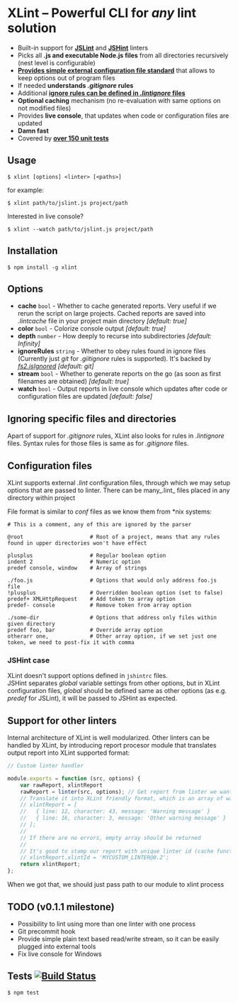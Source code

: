 # XLint – Powerful CLI for *any* lint solution

* Built-in support for __[JSLint](http://www.jslint.com/)__ and __[JSHint](http://www.jshint.com/)__ linters
* Picks all __.js and executable Node.js files__ from all directories recursively (nest level is configurable)
* [__Provides simple external configuration file standard__](#configuration-files) that allows to keep options out of program files
* If needed __understands _.gitignore_ rules__
* Additional [__ignore rules can be defined in _.lintignore_ files__](#ignoring-specific-files-and-directories)
* __Optional caching__ mechanism (no re-evaluation with same options on not modified files)
* Provides __live console__, that updates when code or configuration files are updated
* __Damn fast__
* Covered by [__over 150 unit tests__](#tests-)

## Usage

```
$ xlint [options] <linter> [<paths>]
```

for example:

```
$ xlint path/to/jslint.js project/path
```

Interested in live console?

```
$ xlint --watch path/to/jslint.js project/path
```

## Installation

```
$ npm install -g xlint
```

## Options

* __cache__ `bool` - Whether to cache generated reports. Very useful if we rerun the script on large projects. Cached reports are saved into _.lintcache_ file in your project main directory _[default: true]_
* __color__ `bool` - Colorize console output _[default: true]_
* __depth__ `number` - How deeply to recurse into subdirectories _[default: Infinity]_
* __ignoreRules__ `string` - Whether to obey rules found in ignore files (Currently just _git_ for _.giitignore_ rules is supported). It's backed by [_fs2.isIgnored_](https://github.com/medikoo/fs2#isignoredmode-path-options-cb) _[default: git]_
* __stream__ `bool` - Whether to generate reports on the go (as soon as first filenames are obtained) _[default: true]_
* __watch__ `bool` - Output reports in live console which updates after code or configuration files are updated _[default: false]_

## Ignoring specific files and directories

Apart of support for _.gitignore_ rules, XLint also looks for rules in _.lintignore_ files. Syntax rules for those files is same as for _.gitignore_ files.

## Configuration files

XLint supports external _.lint_ configuration files, through which we may setup options that are passed to linter. There can be many_.lint_ files placed in any directory within project

File format is similar to _conf_ files as we know them from *nix systems:

```
# This is a comment, any of this are ignored by the parser

@root                     # Root of a project, means that any rules found in upper directories won't have effect

plusplus                  # Regular boolean option
indent 2                  # Numeric option
predef console, window    # Array of strings

./foo.js                  # Options that would only address foo.js file
!plusplus                 # Overridden boolean option (set to false)
predef+ XMLHttpRequest    # Add token to array option
predef- console           # Remove token from array option

./some-dir                # Options that address only files within given directory
predef foo, bar           # Override array option
otherarr one,             # Other array option, if we set just one token, we need to post-fix it with comma
```

### JSHint case

XLint doesn't support options defined in `jshintrc` files.  
JSHint separates _global_ variable settings from other options, but in XLint configuration files, _global_ should be defined same as other options (as e.g. _predef_ for JSLint), it will be passed to JSHint as expected.

## Support for other linters

Internal architecture of XLint is well modularized. Other linters can be handled by XLint, by introducing report procesor module that translates output report into XLint supported format:

```javascript
// Custom linter handler

module.exports = function (src, options) {
	var rawReport, xlintReport
	rawReport = linter(src, options); // Get report from linter we want to use
	// Translate it into XLint friendly format, which is an array of warnings with it's meta data, e.g.:
	// xlintReport = [
	//   { line: 12, character: 43, message: 'Warning message' }
	//   { line: 16, character: 3, message: 'Other warning message' }
	// ];
	//
	// If there are no errors, empty array should be returned
	//
	// It's good to stamp our report with unique linter id (cache functionality distinguish linters by this):
	// xlintReport.xlintId = 'MYCUSTOM_LINTER@0.2';
	return xlintReport;
};
```

When we got that, we should just pass path to our module to xlint process

## TODO (v0.1.1 milestone)

* Possibility to lint using more than one linter with one process
* Git precommit hook
* Provide simple plain text based read/write stream, so it can be easily plugged into external tools
* Fix live console for Windows

## Tests [![Build Status](https://secure.travis-ci.org/medikoo/xlint.png?branch=master)](https://secure.travis-ci.org/medikoo/xlint)

	$ npm test
